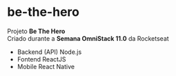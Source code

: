 # be-the-hero

Projeto <strong>Be The Hero</strong></br>
Criado durante a <strong>Semana OmniStack 11.0</strong> da Rocketseat

 - Backend (API) Node.js
 - Fontend ReactJS
 - Mobile React Native
